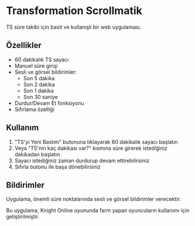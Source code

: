 # Transformation Scrollmatik

TS süre takibi için basit ve kullanışlı bir web uygulaması.

## Özellikler

- 60 dakikalık TS sayacı
- Manuel süre girişi
- Sesli ve görsel bildirimler:
  - Son 5 dakika
  - Son 2 dakika
  - Son 1 dakika
  - Son 30 saniye
- Durdur/Devam Et fonksiyonu
- Sıfırlama özelliği

## Kullanım

1. "TS'yi Yeni Bastım" butonuna tıklayarak 60 dakikalık sayacı başlatın
2. Veya "TS'nin kaç dakikası var?" kısmına süre girerek istediğiniz dakikadan başlatın
3. Sayacı istediğiniz zaman durdurup devam ettirebilirsiniz
4. Sıfırla butonu ile başa dönebilirsiniz

## Bildirimler

Uygulama, önemli süre noktalarında sesli ve görsel bildirimler verecektir:

Bu uygulama, Knight Online oyununda farm yapan oyuncuların kullanımı için geliştirilmiştir.
